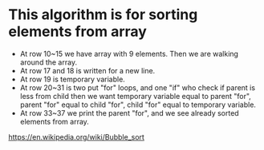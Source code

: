 # This algorithm is for sorting elements from array

- At row 10~15 we have array with 9 elements. Then we are walking around the array.
- At row 17 and 18 is written for a new line.
- Аt row 19 is temporary variable.
- At row 20~31 is two put "for" loops, and one "if" who check if parent is less from child then we want temporary variable equal to parent "for", parent "for" equal to child "for", child "for" equal to temporary variable.
- At row 33~37 we print the parent "for", and we see already sorted elements from array.

https://en.wikipedia.org/wiki/Bubble_sort